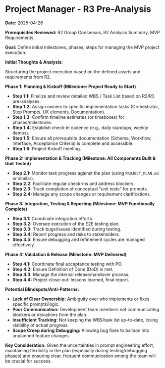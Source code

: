 # Project Manager - R3 Pre-Analysis

**Date:** 2025-04-26

**Prerequisites Reviewed:** R2 Group Consensus, R2 Analysis Summary, MVP Requirements.

**Goal:** Define initial milestones, phases, steps for managing the MVP project execution.

**Initial Thoughts & Analysis:**

Structuring the project execution based on the defined assets and requirements from R2.

**Phase 1: Planning & Kickoff (Milestone: Project Ready to Start)**
*   **Step 1.1:** Finalize and review detailed WBS / Task List based on R2/R3 pre-analyses.
*   **Step 1.2:** Assign owners to specific implementation tasks (Orchestrator, Step Prompts, UX elements, Documentation).
*   **Step 1.3:** Confirm timeline estimates (or timeboxes) for phases/milestones.
*   **Step 1.4:** Establish check-in cadence (e.g., daily standups, weekly demos).
*   **Step 1.5:** Ensure all prerequisite documentation (Schema, Workflow, Interface, Acceptance Criteria) is complete and accessible.
*   **Step 1.6:** Project Kickoff meeting.

**Phase 2: Implementation & Tracking (Milestone: All Components Built & Unit Tested)**
*   **Step 2.1:** Monitor task progress against the plan (using `PROJECT_PLAN.md` or similar).
*   **Step 2.2:** Facilitate regular check-ins and address blockers.
*   **Step 2.3:** Track completion of conceptual "unit tests" for prompts.
*   **Step 2.4:** Manage any scope changes or requirement clarifications.

**Phase 3: Integration, Testing & Reporting (Milestone: MVP Functionally Complete)**
*   **Step 3.1:** Coordinate integration efforts.
*   **Step 3.2:** Oversee execution of the E2E testing plan.
*   **Step 3.3:** Track bugs/issues identified during testing.
*   **Step 3.4:** Report progress and risks to stakeholders.
*   **Step 3.5:** Ensure debugging and refinement cycles are managed effectively.

**Phase 4: Validation & Release (Milestone: MVP Delivered)**
*   **Step 4.1:** Coordinate final acceptance testing with PO.
*   **Step 4.2:** Ensure Definition of Done (DoD) is met.
*   **Step 4.3:** Manage the internal release/handover process.
*   **Step 4.4:** Project close-out: lessons learned, final report.

**Potential Blindspots/Anti-Patterns:**
*   **Lack of Clear Ownership:** Ambiguity over who implements or fixes specific prompts/logic.
*   **Poor Communication:** Development team members not communicating blockers or deviations from the plan.
*   **Insufficient Tracking:** Not keeping the WBS/task list up-to-date, losing visibility of actual progress.
*   **Scope Creep during Debugging:** Allowing bug fixes to balloon into unplanned feature changes.

**Key Consideration:** Given the uncertainties in prompt engineering effort, maintaining flexibility in the plan (especially during testing/debugging phases) and ensuring clear, frequent communication among the team will be crucial for success. 